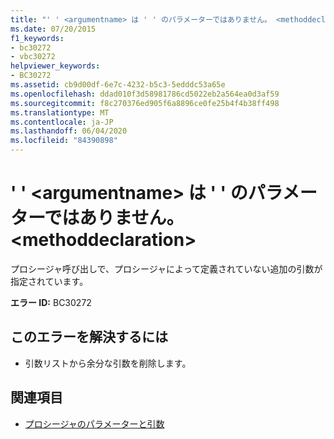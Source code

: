 ```yaml
---
title: "' ' <argumentname> は ' ' のパラメーターではありません。 <methoddeclaration>"
ms.date: 07/20/2015
f1_keywords:
- bc30272
- vbc30272
helpviewer_keywords:
- BC30272
ms.assetid: cb9d00df-6e7c-4232-b5c3-5edddc53a65e
ms.openlocfilehash: ddad010f3d58981786cd5022eb2a564ea0d3af59
ms.sourcegitcommit: f8c270376ed905f6a8896ce0fe25b4f4b38ff498
ms.translationtype: MT
ms.contentlocale: ja-JP
ms.lasthandoff: 06/04/2020
ms.locfileid: "84390898"
---
```

# <a name="argumentname-is-not-a-parameter-of-methoddeclaration"></a>' ' \<argumentname> は ' ' のパラメーターではありません。 \<methoddeclaration>
プロシージャ呼び出しで、プロシージャによって定義されていない追加の引数が指定されています。  
  
 **エラー ID:** BC30272  
  
## <a name="to-correct-this-error"></a>このエラーを解決するには  
  
- 引数リストから余分な引数を削除します。  
  
## <a name="see-also"></a>関連項目

- [プロシージャのパラメーターと引数](../programming-guide/language-features/procedures/procedure-parameters-and-arguments.md)
